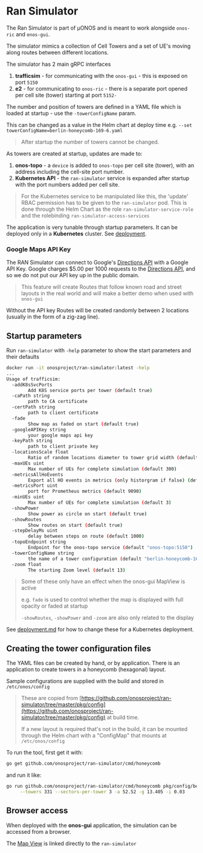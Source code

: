 # Ran Simulator

The Ran Simulator is part of µONOS and is meant to work alongside `onos-ric` and
`onos-gui`.

The simulator mimics a collection of Cell Towers and a set of UE's moving along
routes between different locations.

The simulator has 2 main gRPC interfaces

1. **trafficsim** - for communicating with the `onos-gui` - this is exposed on port `5150`
1. **e2** - for communicating to `onos-ric` - there is a separate port opened per
cell site (tower) starting at port `5152-`

The number and position of towers are defined in a YAML file which is loaded
at startup - use the `-towerConfigName` param.

This can be changed as a value in the Helm chart at deploy time
e.g. `--set towerConfigName=berlin-honeycomb-169-6.yaml`

> After startup the number of towers cannot be changed.


As towers are created at startup, updates are made to:

1. **onos-topo** - a `device` is added to `onos-topo` per cell site (tower), with
an address including the cell-site port number.
1. **Kubernetes API** - the `ran-simulator` service is expanded after startup with
the port numbers added per cell site.

> For the Kubernetes service to be manipulated like this, the 'update' RBAC permission
> has to be given to the `ran-simulator` pod. This is done through the Helm Chart
> as the role `ran-simulator-service-role` and the rolebinding `ran-simulator-access-services`

The application is very tunable through startup parameters. It can be deployed
only in a **Kubernetes** cluster. See [deployment](./deployment.md).

### Google Maps API Key
The RAN Simulator can connect to Google's [Directions API] with a Google API Key.
Google charges $5.00 per 1000 requests to the [Directions API], and so we do not put
our API key up in the public domain.  

> This feature will create Routes that follow known road and street layouts in the
> real world and will make a better demo when used with `onos-gui`

Without the API key Routes will be created randomly between 2 locations
(usually in the form of a zig-zag line).

## Startup parameters
Run `ran-simulator` with `-help` parameter to show the start parameters
and their defaults
```bash
docker run -it onosproject/ran-simulator:latest -help
...
Usage of trafficsim:
  -addK8sSvcPorts
    	Add K8S service ports per tower (default true)
  -caPath string
    	path to CA certificate
  -certPath string
    	path to client certificate
  -fade
    	Show map as faded on start (default true)
  -googleAPIKey string
    	your google maps api key
  -keyPath string
    	path to client private key
  -locationsScale float
    	Ratio of random locations diameter to tower grid width (default 1.25)
  -maxUEs uint
    	Max number of UEs for complete simulation (default 300)
  -metricsAllHoEvents
    	Export all HO events in metrics (only historgram if false) (default true)
  -metricsPort uint
    	port for Prometheus metrics (default 9090)
  -minUEs uint
    	Max number of UEs for complete simulation (default 3)
  -showPower
    	Show power as circle on start (default true)
  -showRoutes
    	Show routes on start (default true)
  -stepDelayMs uint
    	delay between steps on route (default 1000)
  -topoEndpoint string
    	Endpoint for the onos-topo service (default "onos-topo:5150")
  -towerConfigName string
    	the name of a tower configuration (default "berlin-honeycomb-169-6.yaml")
  -zoom float
    	The starting Zoom level (default 13)
```

> Some of these only have an effect when the onos-gui MapView is active
>
> e.g. `fade` is used to control whether the map is displayed with full opacity or
>faded at startup
>
> `-showRoutes`, `-showPower` and `-zoom` are also only related to the display

See [deployment.md](deployment.md) for how to change these for a Kubernetes deployment.

## Creating the tower configuration files
The YAML files can be created by hand, or by application. There is an
application to create towers in a honeycomb (hexagonal) layout.

Sample configurations are supplied with the build and stored in `/etc/onos/config`

> These are copied from [https://github.com/onosproject/ran-simulator/tree/master/pkg/config](https://github.com/onosproject/ran-simulator/tree/master/pkg/config)
> at build time.
>
> If a new layout is required that's not in the build, it can be mounted through
> the Helm chart with a "ConfigMap" that mounts at `/etc/onos/config`

To run the tool, first get it with:
```bash
go get github.com/onosproject/ran-simulator/cmd/honeycomb
```

and run it like:
```bash
go run github.com/onosproject/ran-simulator/cmd/honeycomb pkg/config/berlin-honeycomb-331-3.yaml \
     --towers 331 --sectors-per-tower 3 -a 52.52 -g 13.405 -i 0.03
```

## Browser access
When deployed with the **onos-gui** application, the simulation can be accessed
from a browser.

The [Map View](https://docs.onosproject.org/onos-gui/docs/ran-gui/#map-view) is linked directly to the `ran-simulator`

[Directions API]: https://developers.google.com/maps/documentation/directions/start
